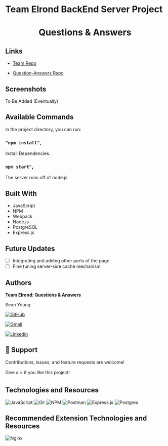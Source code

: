 # Team Elrond BackEnd Server Project
<h1 align="center">Questions & Answers</h1>

## Links

- [Team Repo](https://github.com/orgs/rfp2207-sdc-elrond/repositories "Team Repo")

- [Question-Answers Repo](https://github.com/rfp2207-sdc-elrond/Questions-Answers "Question-Answers Repo")

## Screenshots

To Be Added (Eventually)

## Available Commands

In the project directory, you can run:

### `"npm install"`,

Install Dependencies.

### `npm start"`,

The server runs off of node.js 


## Built With

- JavaScript
- NPM
- Webpack
- Node.js
- PostgreSQL
- Express.js

## Future Updates

- [ ] Integrating and adding other parts of the page
- [ ] Fine tuning server-side cache mechanism

## Authors

**Team Elrond: Questions & Answers**

Sean Young

[![GitHub](https://img.shields.io/badge/github-%23121011.svg?style=for-the-badge&logo=github&logoColor=white)](https://github.com/Skyoung93)

[![Gmail](https://img.shields.io/badge/Gmail-D14836?style=for-the-badge&logo=gmail&logoColor=white)](mailto:seankaicheeyoung@gmail.com)

[![Linkedin](https://img.shields.io/badge/linkedin-%230077B5.svg?style=for-the-badge&logo=linkedin&logoColor=white)](https://www.linkedin.com/in/seankcyoung/)

## 🤝 Support

Contributions, issues, and feature requests are welcome!

Give a ⭐️ if you like this project!

## Technologies and Resources
![JavaScript](https://img.shields.io/badge/javascript-%23323330.svg?style=for-the-badge&logo=javascript&logoColor=%23F7DF1E)
![Git]( https://img.shields.io/badge/git-%23F05033.svg?style=for-the-badge&logo=git&logoColor=white )
![NPM]( https://img.shields.io/badge/NPM-%23000000.svg?style=for-the-badge&logo=npm&logoColor=white )
![Postman]( https://img.shields.io/badge/Postman-FF6C37?style=for-the-badge&logo=postman&logoColor=white )
![Express.js](https://img.shields.io/badge/express.js-%23404d59.svg?style=for-the-badge&logo=express&logoColor=%2361DAFB)
![Postgres]( https://img.shields.io/badge/postgres-%23316192.svg?style=for-the-badge&logo=postgresql&logoColor=white )

## Recommended Extension Technologies and Resources
![Nginx]( https://img.shields.io/badge/nginx-%23009639.svg?style=for-the-badge&logo=nginx&logoColor=white )



